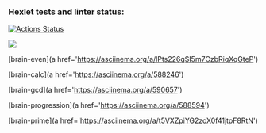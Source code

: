 ### Hexlet tests and linter status:

[![Actions Status](https://github.com/val-litvinenko/frontend-project-44/workflows/hexlet-check/badge.svg)](https://github.com/val-litvinenko/frontend-project-44/actions)

<a href="https://codeclimate.com/github/val-litvinenko/frontend-project-44/maintainability"><img src="https://api.codeclimate.com/v1/badges/a4f9329a24e6090ab819/maintainability" /></a>

[brain-even](a href='https://asciinema.org/a/lPts226qSI5m7CzbRiqXqGteP')

[brain-calc](a href='https://asciinema.org/a/588246')

[brain-gcd](a href='https://asciinema.org/a/590657')

[brain-progression](a href='https://asciinema.org/a/588594')

[brain-prime](a href='https://asciinema.org/a/t5VXZpiYG2zoX0f41jtpF8RtN')
